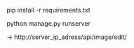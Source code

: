 pip install -r requirements.txt

python manage.py runserver

-> http://server_ip_adress/api/image/edit/
